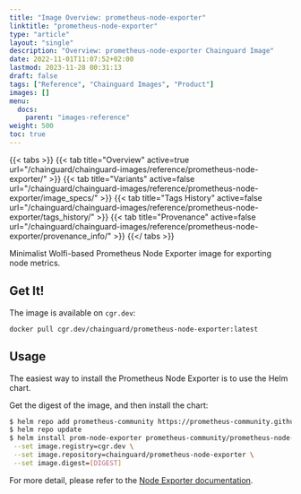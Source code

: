```yaml
---
title: "Image Overview: prometheus-node-exporter"
linktitle: "prometheus-node-exporter"
type: "article"
layout: "single"
description: "Overview: prometheus-node-exporter Chainguard Image"
date: 2022-11-01T11:07:52+02:00
lastmod: 2023-11-28 00:31:13
draft: false
tags: ["Reference", "Chainguard Images", "Product"]
images: []
menu: 
  docs: 
    parent: "images-reference"
weight: 500
toc: true
---
```


{{< tabs >}}
{{< tab title="Overview" active=true url="/chainguard/chainguard-images/reference/prometheus-node-exporter/" >}}
{{< tab title="Variants" active=false url="/chainguard/chainguard-images/reference/prometheus-node-exporter/image_specs/" >}}
{{< tab title="Tags History" active=false url="/chainguard/chainguard-images/reference/prometheus-node-exporter/tags_history/" >}}
{{< tab title="Provenance" active=false url="/chainguard/chainguard-images/reference/prometheus-node-exporter/provenance_info/" >}}
{{</ tabs >}}



<!--overview:start-->
Minimalist Wolfi-based Prometheus Node Exporter image for exporting node metrics.
<!--overview:end-->

<!--getting:start-->
## Get It!
The image is available on `cgr.dev`:

```
docker pull cgr.dev/chainguard/prometheus-node-exporter:latest
```
<!--getting:end-->

<!--body:start-->
## Usage

The easiest way to install the Prometheus Node Exporter is to use the Helm chart.

Get the digest of the image, and then install the chart:

```bash
$ helm repo add prometheus-community https://prometheus-community.github.io/helm-charts
$ helm repo update
$ helm install prom-node-exporter prometheus-community/prometheus-node-exporter \
 --set image.registry=cgr.dev \
 --set image.repository=chainguard/prometheus-node-exporter \
 --set image.digest=[DIGEST]
```

For more detail, please refer to the [Node Exporter documentation](https://github.com/prometheus/node_exporter).
<!--body:end-->

